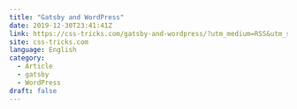 ```yaml
---
title: "Gatsby and WordPress"
date: 2019-12-30T23:41:41Z
link: https://css-tricks.com/gatsby-and-wordpress/?utm_medium=RSS&utm_source=news.12bit.vn
site: css-tricks.com
language: English
category:
  - Article
  - gatsby
  - WordPress
draft: false
---
```

